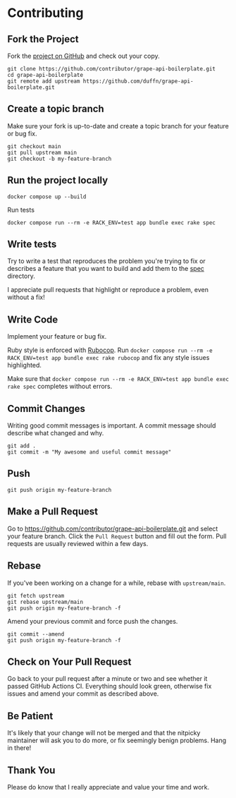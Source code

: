 # Contributing

## Fork the Project

Fork the [project on GitHub](https://github.com/duffn/grape-api-boilerplate) and check out your copy.

```
git clone https://github.com/contributor/grape-api-boilerplate.git
cd grape-api-boilerplate
git remote add upstream https://github.com/duffn/grape-api-boilerplate.git
```

## Create a topic branch

Make sure your fork is up-to-date and create a topic branch for your feature or bug fix.

```
git checkout main
git pull upstream main
git checkout -b my-feature-branch
```

## Run the project locally

```
docker compose up --build
```

Run tests

```
docker compose run --rm -e RACK_ENV=test app bundle exec rake spec
```

## Write tests

Try to write a test that reproduces the problem you're trying to fix or describes a feature that you want to build and add them to the [spec](spec) directory.

I appreciate pull requests that highlight or reproduce a problem, even without a fix!

## Write Code

Implement your feature or bug fix.

Ruby style is enforced with [Rubocop](https://github.com/rubocop/rubocop). Run `docker compose run --rm -e RACK_ENV=test app bundle exec rake rubocop` and fix any style issues highlighted.

Make sure that `docker compose run --rm -e RACK_ENV=test app bundle exec rake spec` completes without errors.

## Commit Changes

Writing good commit messages is important. A commit message should describe what changed and why.

```
git add .
git commit -m "My awesome and useful commit message"
```

## Push

```
git push origin my-feature-branch
```

## Make a Pull Request

Go to https://github.com/contributor/grape-api-boilerplate.git and select your feature branch. Click the `Pull Request` button and fill out the form. Pull requests are usually reviewed within a few days.

## Rebase

If you've been working on a change for a while, rebase with `upstream/main`.

```
git fetch upstream
git rebase upstream/main
git push origin my-feature-branch -f
```

Amend your previous commit and force push the changes.

```
git commit --amend
git push origin my-feature-branch -f
```

## Check on Your Pull Request

Go back to your pull request after a minute or two and see whether it passed GitHub Actions CI. Everything should look green, otherwise fix issues and amend your commit as described above.

## Be Patient

It's likely that your change will not be merged and that the nitpicky maintainer will ask you to do more, or fix seemingly benign problems. Hang in there!

## Thank You

Please do know that I really appreciate and value your time and work.